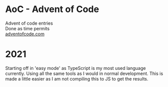 # AoC - Advent of Code

Advent of code entries<br />
Done as time permits<br />
<a href="https://adventofcode.com">adventofcode.com</a>

# 2021

Starting off in 'easy mode' as TypeScript is my most used language currently.
Using all the same tools as I would in normal development.
This is made a little easier as I am not compiling this to JS to get the results.
